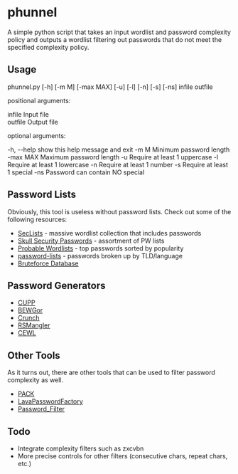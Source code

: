 # phunnel

A simple python script that takes an input wordlist and password complexity policy and outputs a wordlist filtering out passwords that do not meet the specified complexity policy.

## Usage

phunnel.py [-h] [-m M] [-max MAX] [-u] [-l] [-n] [-s] [-ns] infile outfile

positional arguments:

  infile      Input file\
  outfile     Output file

optional arguments:

  -h, --help  show this help message and exit
  -m M        Minimum password length
  -max MAX    Maximum password length
  -u          Require at least 1 uppercase
  -l          Require at least 1 lowercase
  -n          Require at least 1 number
  -s          Require at least 1 special
  -ns         Password can contain NO special

## Password Lists

Obviously, this tool is useless without password lists. Check out some of the following resources:

- [SecLists](https://github.com/danielmiessler/SecLists) - massive wordlist collection that includes passwords
- [Skull Security Passwords](https://wiki.skullsecurity.org/Passwords) - assortment of PW lists
- [Probable Wordlists](https://github.com/berzerk0/Probable-Wordlists) - top passwords sorted by popularity
- [password-lists](https://github.com/lavalamp-/password-lists) - passwords broken up by TLD/language
- [Bruteforce Database](https://github.com/duyetdev/bruteforce-database)

## Password Generators

- [CUPP](https://github.com/Mebus/cupp)
- [BEWGor](https://github.com/berzerk0/BEWGor)
- [Crunch](https://sourceforge.net/projects/crunch-wordlist/)
- [RSMangler](https://github.com/digininja/RSMangler)
- [CEWL](https://github.com/digininja/CeWL/)

## Other Tools

As it turns out, there are other tools that can be used to filter password complexity as well.

- [PACK](https://github.com/iphelix/pack)
- [LavaPasswordFactory](https://github.com/lavalamp-/LavaPasswordFactory)
- [Password_Filter](https://github.com/rajnepali/Password_Filter)

## Todo

- Integrate complexity filters such as zxcvbn
- More precise controls for other filters (consecutive chars, repeat chars, etc.)

